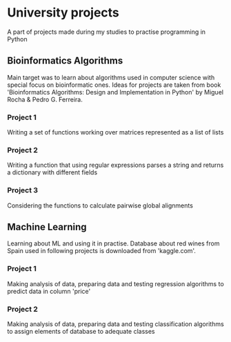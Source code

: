 # University projects
A part of projects made during my studies to practise programming in Python


## Bioinformatics Algorithms
Main target was to learn about algorithms used in computer science with special focus on bioinformatic ones.
Ideas for projects are taken from book 'Bioinformatics Algorithms: Design and Implementation in Python' by Miguel Rocha & Pedro G. Ferreira.

  ### Project 1
  Writing a set of functions working over matrices represented as a list of lists

  ### Project 2
  Writing a function that using regular expressions parses a string and returns a dictionary with different fields

  ### Project 3
  Considering the functions to calculate pairwise global alignments


## Machine Learning
Learning about ML and using it in practise.
Database about red wines from Spain used in following projects is downloaded from 'kaggle.com'.

### Project 1
Making analysis of data, preparing data and testing regression algorithms to predict data in column 'price'

### Project 2
Making analysis of data, preparing data and testing classification algorithms to assign elements of database to adequate classes
